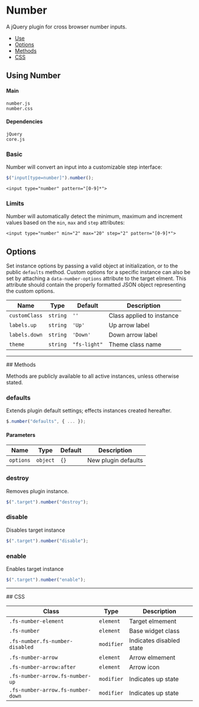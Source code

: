 # Number

A jQuery plugin for cross browser number inputs.

<!-- HEADER END -->

<!-- NAV START -->

* [Use](#use)
* [Options](#options)
* [Methods](#methods)
* [CSS](#css)

<!-- NAV END -->

<!-- DEMO BUTTON -->

## <a name="use"></a> Using Number


#### Main

```markup
number.js
number.css
```


#### Dependencies

```markup
jQuery
core.js
```

### Basic

Number will convert an input into a customizable step interface:

```javascript
$("input[type=number]").number();
```

```markup
<input type="number" pattern="[0-9]*">
```

### Limits

Number will automatically detect the minimum, maximum and increment values based on the `min`, `max` and `step` attributes:

```markup
<input type="number" min="2" max="20" step="2" pattern="[0-9]*">
```


## <a name="options"></a> Options

Set instance options by passing a valid object at initialization, or to the public `defaults` method. Custom options for a specific instance can also be set by attaching a `data-number-options` attribute to the target elment. This attribute should contain the properly formatted JSON object representing the custom options.

| Name | Type | Default | Description |
| --- | --- | --- | --- |
| `customClass` | `string` | `''` | Class applied to instance |
| `labels.up` | `string` | `'Up'` | Up arrow label |
| `labels.down` | `string` | `'Down'` | Down arrow label |
| `theme` | `string` | `"fs-light"` | Theme class name |

<hr>
## <a name="methods"></a> Methods

Methods are publicly available to all active instances, unless otherwise stated.

### defaults

Extends plugin default settings; effects instances created hereafter.

```javascript
$.number("defaults", { ... });
```

#### Parameters

| Name | Type | Default | Description |
| --- | --- | --- | --- |
| `options` | `object` | `{}` | New plugin defaults |

### destroy

Removes plugin instance.

```javascript
$(".target").number("destroy");
```

### disable

Disables target instance

```javascript
$(".target").number("disable");
```

### enable

Enables target instance

```javascript
$(".target").number("enable");
```

<hr>
## <a name="css"></a> CSS

| Class | Type | Description |
| --- | --- | --- |
| `.fs-number-element` | `element` | Target elmement |
| `.fs-number` | `element` | Base widget class |
| `.fs-number.fs-number-disabled` | `modifier` | Indicates disabled state |
| `.fs-number-arrow` | `element` | Arrow elmement |
| `.fs-number-arrow:after` | `element` | Arrow icon |
| `.fs-number-arrow.fs-number-up` | `modifier` | Indicates up state |
| `.fs-number-arrow.fs-number-down` | `modifier` | Indicates up state |

